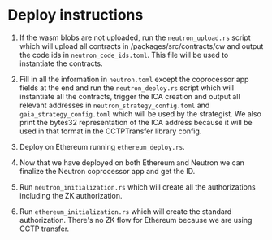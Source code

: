 # Deploy instructions

1. If the wasm blobs are not uploaded, run the `neutron_upload.rs` script which will upload all contracts in /packages/src/contracts/cw and output the code ids in `neutron_code_ids.toml`. This file will be used to instantiate the contracts.

2. Fill in all the information in `neutron.toml` except the coprocessor app fields at the end and run the `neutron_deploy.rs` script which will instantiate all the contracts, trigger the ICA creation and output all relevant addresses in `neutron_strategy_config.toml` and `gaia_strategy_config.toml` which will be used by the strategist. We also print the bytes32 representation of the ICA address because it will be used in that format in the CCTPTransfer library config.

3. Deploy on Ethereum running `ethereum_deploy.rs`. 

4. Now that we have deployed on both Ethereum and Neutron we can finalize the Neutron coprocessor app and get the ID.

5. Run `neutron_initialization.rs` which will create all the authorizations including the ZK authorization.

6. Run `ethereum_initialization.rs` which will create the standard authorization. There's no ZK flow for Ethereum because we are using CCTP transfer.

